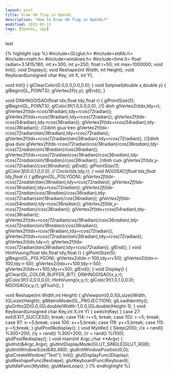 ```yaml
---
layout: post
title: Draw VN flag in OpenGL
description: "How to Draw VN flag in OpenGL?"
modified: 2015-05-12
tags: [OpenGL, cpp]
---
```


test

{% highlight cpp %}
#include<GL\glut.h>
#include<stdlib.h>
#include<math.h>
#include<windows.h>
#include<time.h>
float radian=3.1415/180;
int x=300;
int y=250;
float r=50;
int max=1000000;
void Init();
void Display();
void Reshape(int Width, int Height);
void Keyboard(unsigned char Key, int X, int Y);


void Init()
{
	glClearColor(0.0,0.0,0.0,0.0);
}
void Setpixel(double x,double y)
{
	glBegin(GL_POINTS);
	glVertex2f(x,y);
	glEnd();
}


void DINHNGOISAO(float tdx,float tdy,float r)
{
	glPointSize(5);
	glBegin(GL_POINTS);
	glColor3f(1.0,0.0,0.0);
	//5 dinh 
	glVertex2i(tdx,tdy+r);
	glVertex2f(tdx-r*cos(18*radian),tdy+r*cos(72*radian));
	glVertex2f(tdx+r*cos(18*radian),tdy+r*cos(72*radian));
	glVertex2f(tdx-r*cos(54*radian),tdy-r*cos(36*radian));
	glVertex2f(tdx+r*cos(54*radian),tdy-r*cos(36*radian));
	//2dinh giua tren
	glVertex2f(tdx-r*cos(72*radian)*tan(36*radian),tdy+r*cos(72*radian));
	glVertex2f(tdx+r*cos(72*radian)*tan(36*radian),tdy+r*cos(72*radian));
	//2dinh giua duoi
	glVertex2f(tdx-r*cos(72*radian)*cos(18*radian)/cos(36*radian),tdy-r*cos(72*radian)*sin(18*radian)/cos(36*radian));
	glVertex2f(tdx+r*cos(72*radian)*cos(18*radian)/cos(36*radian),tdy-r*cos(72*radian)*sin(18*radian)/cos(36*radian));
	//dinh cuoi
	glVertex2f(tdx,y-r*cos(72*radian)/cos(36*radian));
	glEnd();
	glPointSize(1);
	glColor3f(0.0,1.0,0.0);
//	Circle(tdx,tdy,r);
}
void NGOISAO(float tdx,float tdy,float r)
{
	glBegin(GL_POLYGON);
	glVertex2f(tdx-r*cos(72*radian)*tan(36*radian),tdy+r*cos(72*radian));
	glVertex2f(tdx-r*cos(18*radian),tdy+r*cos(72*radian));
	glVertex2f(tdx-r*cos(72*radian)*cos(18*radian)/cos(36*radian),tdy-r*cos(72*radian)*sin(18*radian)/cos(36*radian));
	glVertex2f(tdx-r*cos(54*radian),tdy-r*cos(36*radian));
	glVertex2f(tdx,y-r*cos(72*radian)/cos(36*radian));
	glVertex2f(tdx+r*cos(54*radian),tdy-r*cos(36*radian));
	glVertex2f(tdx+r*cos(72*radian)*cos(18*radian)/cos(36*radian),tdy-r*cos(72*radian)*sin(18*radian)/cos(36*radian));
	glVertex2f(tdx+r*cos(18*radian),tdy+r*cos(72*radian));
	glVertex2f(tdx+r*cos(72*radian)*tan(36*radian),tdy+r*cos(72*radian));
	glVertex2i(tdx,tdy+r);
	glVertex2f(tdx-r*cos(72*radian)*tan(36*radian),tdy+r*cos(72*radian));
	glEnd();
}
void HinhVuong(float tdx,float tdy,float r)
{
	glPointSize(5);
	glBegin(GL_POLYGON);
	glVertex2i(tdx-r-100,tdy+r+50);
	glVertex2i(tdx-r-100,tdy-r-50);
	glVertex2i(tdx+r+100,tdy-r-50);
	glVertex2i(tdx+r+100,tdy+r+50);
	glEnd();
}
void Display()
{
	glClear(GL_COLOR_BUFFER_BIT);
	DINHNGOISAO(x,y,r);
	glColor3f(1.0,0.0,0.0);
	HinhVuong(x,y,r);
	glColor3f(1.0,1.0,0.0);
	NGOISAO(x,y,r);
	glFlush();
}

void Reshape(int Width,int Height)
{
	glViewport(0,0,(GLsizei)Width,(GLsizei)Height);
	glMatrixMode(GL_PROJECTION);
	glLoadIdentity();
	gluOrtho2D(0.0,(GLdouble)Width-1,0.0,(GLdouble)Height-1);
}
void Keyboard(unsigned char Key,int X,int Y)
{
	switch(Key)
	{
	case 27:
		exit(EXIT_SUCCESS);
		break;
	case 114:
		r+=5;
		break;
	case 102:
		r-=5;
		break;
	case 97:
		x-=5;break;
	case 100:
		x+=5;break;
	case 119:
		y+=5;break;
	case 115:
		y-=5;break;
	}
	glutPostRedisplay();
}
void MyIdle()
{
	Sleep(200);
		//x = rand() %300+200;
		//y = rand() %300+200;
		//r = rand() %(100);
	glutPostRedisplay();
}
void main(int Argc,char **Argv)
{
	glutInit(&Argc,Argv);
	glutInitDisplayMode(GLUT_SINGLE|GLUT_RGB);
	glutInitWindowSize(640,480);
	glutInitWindowPosition(0,0);
	glutCreateWindow("Test");
	Init();
	glutDisplayFunc(Display);
	glutReshapeFunc(Reshape);
	glutKeyboardFunc(Keyboard);
	glutIdleFunc(MyIdle);
	glutMainLoop();
}
{% endhighlight %}
